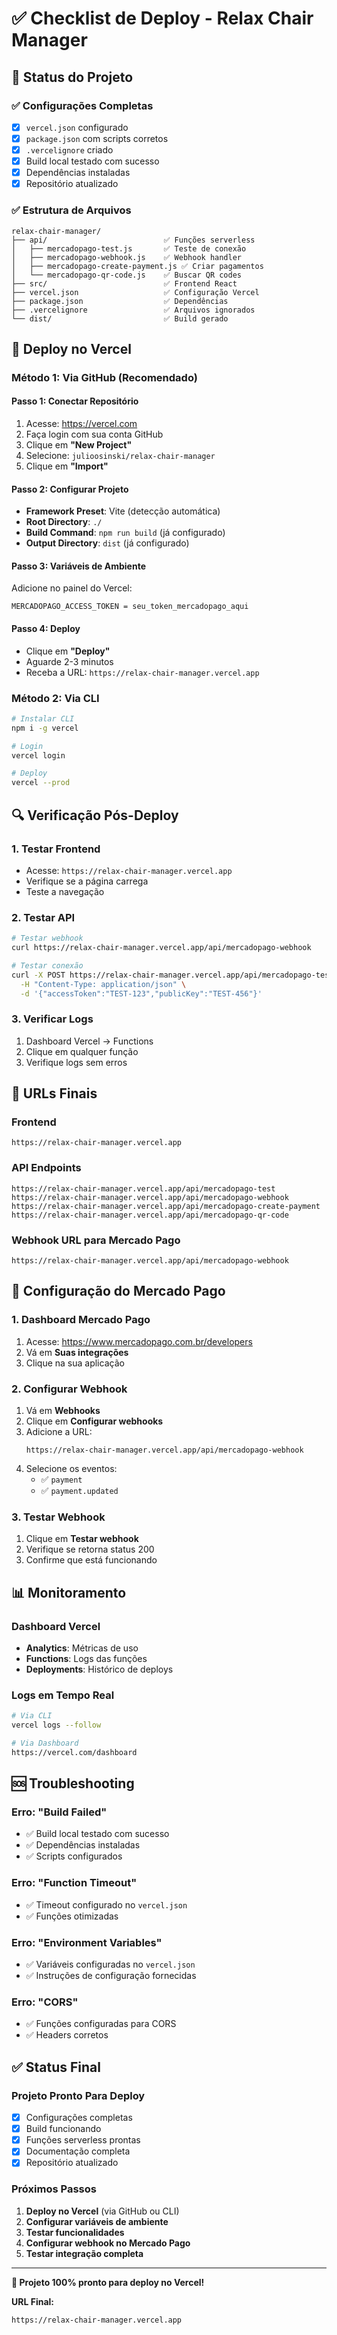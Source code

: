 # ✅ Checklist de Deploy - Relax Chair Manager

## 🎯 Status do Projeto

### **✅ Configurações Completas**
- [x] `vercel.json` configurado
- [x] `package.json` com scripts corretos
- [x] `.vercelignore` criado
- [x] Build local testado com sucesso
- [x] Dependências instaladas
- [x] Repositório atualizado

### **✅ Estrutura de Arquivos**
```
relax-chair-manager/
├── api/                          ✅ Funções serverless
│   ├── mercadopago-test.js       ✅ Teste de conexão
│   ├── mercadopago-webhook.js    ✅ Webhook handler
│   ├── mercadopago-create-payment.js ✅ Criar pagamentos
│   └── mercadopago-qr-code.js    ✅ Buscar QR codes
├── src/                          ✅ Frontend React
├── vercel.json                   ✅ Configuração Vercel
├── package.json                  ✅ Dependências
├── .vercelignore                 ✅ Arquivos ignorados
└── dist/                         ✅ Build gerado
```

## 🚀 Deploy no Vercel

### **Método 1: Via GitHub (Recomendado)**

#### **Passo 1: Conectar Repositório**
1. Acesse: https://vercel.com
2. Faça login com sua conta GitHub
3. Clique em **"New Project"**
4. Selecione: `julioosinski/relax-chair-manager`
5. Clique em **"Import"**

#### **Passo 2: Configurar Projeto**
- **Framework Preset**: Vite (detecção automática)
- **Root Directory**: `./`
- **Build Command**: `npm run build` (já configurado)
- **Output Directory**: `dist` (já configurado)

#### **Passo 3: Variáveis de Ambiente**
Adicione no painel do Vercel:
```
MERCADOPAGO_ACCESS_TOKEN = seu_token_mercadopago_aqui
```

#### **Passo 4: Deploy**
- Clique em **"Deploy"**
- Aguarde 2-3 minutos
- Receba a URL: `https://relax-chair-manager.vercel.app`

### **Método 2: Via CLI**

```bash
# Instalar CLI
npm i -g vercel

# Login
vercel login

# Deploy
vercel --prod
```

## 🔍 Verificação Pós-Deploy

### **1. Testar Frontend**
- Acesse: `https://relax-chair-manager.vercel.app`
- Verifique se a página carrega
- Teste a navegação

### **2. Testar API**
```bash
# Testar webhook
curl https://relax-chair-manager.vercel.app/api/mercadopago-webhook

# Testar conexão
curl -X POST https://relax-chair-manager.vercel.app/api/mercadopago-test \
  -H "Content-Type: application/json" \
  -d '{"accessToken":"TEST-123","publicKey":"TEST-456"}'
```

### **3. Verificar Logs**
1. Dashboard Vercel → Functions
2. Clique em qualquer função
3. Verifique logs sem erros

## 🎯 URLs Finais

### **Frontend**
```
https://relax-chair-manager.vercel.app
```

### **API Endpoints**
```
https://relax-chair-manager.vercel.app/api/mercadopago-test
https://relax-chair-manager.vercel.app/api/mercadopago-webhook
https://relax-chair-manager.vercel.app/api/mercadopago-create-payment
https://relax-chair-manager.vercel.app/api/mercadopago-qr-code
```

### **Webhook URL para Mercado Pago**
```
https://relax-chair-manager.vercel.app/api/mercadopago-webhook
```

## 🔧 Configuração do Mercado Pago

### **1. Dashboard Mercado Pago**
1. Acesse: https://www.mercadopago.com.br/developers
2. Vá em **Suas integrações**
3. Clique na sua aplicação

### **2. Configurar Webhook**
1. Vá em **Webhooks**
2. Clique em **Configurar webhooks**
3. Adicione a URL:
   ```
   https://relax-chair-manager.vercel.app/api/mercadopago-webhook
   ```
4. Selecione os eventos:
   - ✅ `payment`
   - ✅ `payment.updated`

### **3. Testar Webhook**
1. Clique em **Testar webhook**
2. Verifique se retorna status 200
3. Confirme que está funcionando

## 📊 Monitoramento

### **Dashboard Vercel**
- **Analytics**: Métricas de uso
- **Functions**: Logs das funções
- **Deployments**: Histórico de deploys

### **Logs em Tempo Real**
```bash
# Via CLI
vercel logs --follow

# Via Dashboard
https://vercel.com/dashboard
```

## 🆘 Troubleshooting

### **Erro: "Build Failed"**
- ✅ Build local testado com sucesso
- ✅ Dependências instaladas
- ✅ Scripts configurados

### **Erro: "Function Timeout"**
- ✅ Timeout configurado no `vercel.json`
- ✅ Funções otimizadas

### **Erro: "Environment Variables"**
- ✅ Variáveis configuradas no `vercel.json`
- ✅ Instruções de configuração fornecidas

### **Erro: "CORS"**
- ✅ Funções configuradas para CORS
- ✅ Headers corretos

## ✅ Status Final

### **Projeto Pronto Para Deploy**
- [x] Configurações completas
- [x] Build funcionando
- [x] Funções serverless prontas
- [x] Documentação completa
- [x] Repositório atualizado

### **Próximos Passos**
1. **Deploy no Vercel** (via GitHub ou CLI)
2. **Configurar variáveis de ambiente**
3. **Testar funcionalidades**
4. **Configurar webhook no Mercado Pago**
5. **Testar integração completa**

---

**🎉 Projeto 100% pronto para deploy no Vercel!**

**URL Final:**
```
https://relax-chair-manager.vercel.app
```

